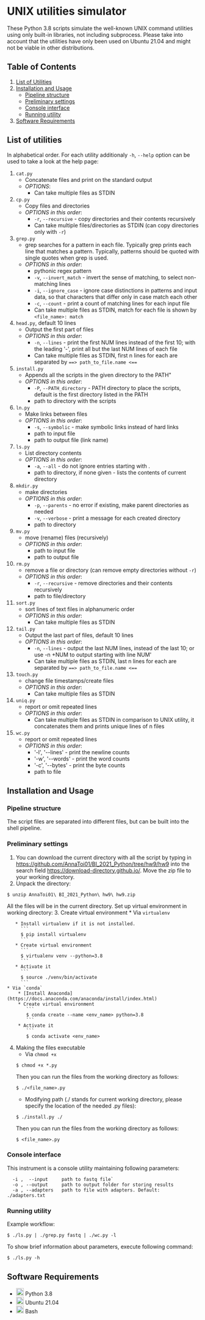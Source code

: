 # UNIX utilities simulator

These Python 3.8 scripts simulate the well-known UNIX command utilities using only built-in libraries, not including subprocess. Please take into account that the utilities have only been used on Ubuntu 21.04 and might not be viable in other distributions.

## Table of Contents
1. [List of Utilities](#utilities)
2. [Installation and Usage](#instaus)
    * [Pipeline structure](#pipstr)
    * [Preliminary settings](#preset)
    * [Console interface](#consint)
    * [Running utility](#runut)
3. [Software Requirements](#Software)

<a name="utilities"></a>
## List of utilities
In alphabetical order. For each utility additionaly `-h`, `--help` option can be used to take a look at the help page:

1. `cat.py`
    * Concatenate files and print on the standard output
    * *OPTIONS*:
        * Can take multiple files as STDIN
2. `cp.py`
    * Copy files and directories
    * *OPTIONS in this order*:
        * `-r`, `--recursive` - copy directories and their contents recursively
        * Can take multiple files/directories as STDIN (can copy directories only with `-r`)
3. `grep.py`
    * grep searches for a pattern in each file. Typically grep prints each line that matches a pattern. Typically, patterns should be quoted with single quotes when grep is used.
    * *OPTIONS in this order*:
        * pythonic regex pattern
        * `-v`, `--invert_match` - invert the sense of matching, to select non-matching lines
        * `-i`, `--ignore_case` - ignore  case  distinctions  in  patterns and input data, so that characters that differ only in case match each other
        * `-c`, `--count` - print a count of matching lines for each input file
        * Can take multiple files as STDIN, match for each file is shown by `<file_name>: match`
4. `head.py`, default 10 lines
    * Output the first part of files
    * *OPTIONS in this order*:
        * `-n`, `--lines` - print the first NUM lines instead of  the  first  10;  with  the leading '-', print all but the last NUM lines of each file
        * Can take multiple files as STDIN, first n lines for each are separated by `==> path_to_file.name <==`
5. `install.py`
    * Appends all the scripts in the given directory to the PATH"
    * *OPTIONS in this order*:
        * `-P`, `--PATH_directory` - PATH directory to place the scripts, default is the first directory listed in the PATH
        * path to directory with the scripts
6. `ln.py`
    * Make links between files
    * *OPTIONS in this order*:
        * `-s`, `--symbolic` - make symbolic links instead of hard links
        * path to input file
        * path to output file (link name)
7. `ls.py`
    * List directory contents
    * *OPTIONS in this order*:
        * `-a`, `--all` - do not ignore entries starting with .
        * path to directory, if none given - lists the contents of current directory
8. `mkdir.py`
    * make directories
    * *OPTIONS in this order*:
        * `-p`, `--parents` - no error if existing, make parent directories as needed
        * `-v`, `--verbose` - print a message for each created directory
        * path to directory
9. `mv.py`
    * move (rename) files (recursively)
    * *OPTIONS in this order*:
        * path to input file
        * path to output file
10. `rm.py`
    * remove a file or directory (can remove empty directories without `-r`)
    * *OPTIONS in this order*:
        * `-r`, `--recursive` - remove directories and their contents recursively
        * path to file/directory
11. `sort.py`
    * sort lines of text files in alphanumeric order
    * *OPTIONS in this order*:
        * Can take multiple files as STDIN
12. `tail.py`
    * Output the last part of files, default 10 lines
    * *OPTIONS in this order*:
        * `-n`, `--lines` - output the last NUM lines, instead of the last  10; or  use  -n +NUM to output starting with line NUM'
        * Can take multiple files as STDIN, last n lines for each are separated by `==> path_to_file.name <==`
13. `touch.py`
    * change file timestamps/create files
    * *OPTIONS in this order*:
        * Can take multiple files as STDIN
14. `uniq.py`
    * report or omit repeated lines
    * *OPTIONS in this order*:
        * Can take multiple files as STDIN in comparison to UNIX utility, it concatenates them and prints unique lines of n files
15. `wc.py`
    * report or omit repeated lines
    * *OPTIONS in this order*:
        * '-l', '--lines' - print the newline counts
        * '-w', '--words' - print the word counts
        * '-c', '--bytes' - print the byte counts
        * path to file

<a name="instaus"></a>
## Installation and Usage

<a name="pipstr"></a>
### Pipeline structure
The script files are separated into different files, but can be built into the shell pipeline.

<a name="preset"></a>
### Preliminary settings
1. You can download the current directory with all the script by typing in https://github.com/AnnaToi01/BI_2021_Python/tree/hw9/hw9 into the search field https://download-directory.github.io/. Move the zip file to your working directory.
2. Unpack the directory:
```
$ unzip AnnaToi01\ BI_2021_Python\ hw9\ hw9.zip 
```
All the files will be in the current directory.
Set up virtual environment in working directory:
3. Create virtual environment
    * Via `virtualenv`

       * Install virtualenv if it is not installed.
         ```
         $ pip install virtualenv
         ```
       * Create virtual environment
         ```
         $ virtualenv venv --python=3.8
         ```
       * Activate it
         ```
         $ source ./venv/bin/activate
         ```
    * Via `conda`
        * [Install Anaconda](https://docs.anaconda.com/anaconda/install/index.html)
        * Create virtual environment
           ```
           $ conda create --name <env_name> python=3.8
           ```
        * Activate it
           ```
           $ conda activate <env_name>
4. Making the files executable
   * Via `chmod +x`
   ```
   $ chmod +x *.py
   ```
   Then you can run the files from the working directory as follows:
   ```
   $ ./<file_name>.py
   ```
   * Modifying path (./ stands for current working directory, please specify the location of the needed .py files):
   ```
   $ ./install.py ./
   ```
   Then you can run the files from the working directory as follows:
   ```
   $ <file_name>.py
   ```

<a name="consint"></a>
### Console interface
This instrument is a console utility maintaining following parameters:
```
  -i ,  --input     path to fastq file`
  -o , --output     path to output folder for storing results
  -a , --adapters   path to file with adapters. Default: ./adapters.txt
```

<a name="runut"></a>
### Running utility
Example workflow:
```
$ ./ls.py | ./grep.py fastq | ./wc.py -l  
```
To show brief information about parameters, execute following command:
```	
$ ./ls.py -h
```


<a name="Software"></a>
## Software Requirements

* <img src=https://github.com/simple-icons/simple-icons/blob/develop/icons/python.svg height=20> Python 3.8
* <img src=https://github.com/simple-icons/simple-icons/blob/develop/icons/ubuntu.svg height = 20> Ubuntu 21.04
* <img src=https://github.com/simple-icons/simple-icons/blob/develop/icons/gnubash.svg height=20> Bash


